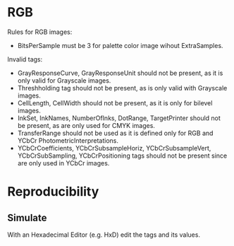 # RGB
Rules for RGB images:
- BitsPerSample must be 3 for palette color image wihout ExtraSamples.

Invalid tags:
- GrayResponseCurve, GrayResponseUnit should not be present, as it is only valid for Grayscale images.
- Threshholding tag should not be present, as is only valid with Grayscale images.
- CellLength, CellWidth should not be present, as it is only for bilevel images.
- InkSet, InkNames, NumberOfInks, DotRange, TargetPrinter should not be present, as are only used for CMYK images.
- TransferRange should not be used as it is defined only for RGB and YCbCr PhotometricInterpretations.
- YCbCrCoefficients, YCbCrSubsampleHoriz, YCbCrSubsampleVert, YCbCrSubSampling, YCbCrPositioning tags should not be present since are only used in YCbCr images.

# Reproducibility
## Simulate
With an Hexadecimal Editor (e.g. HxD) edit the tags and its values.
